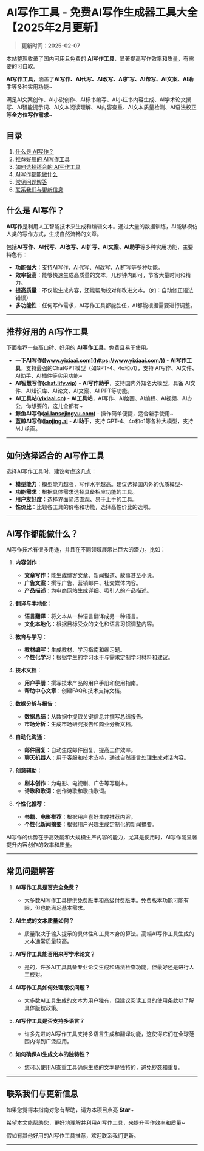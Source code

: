 # AI写作工具 - 免费AI写作生成器工具大全【2025年2月更新】

> **更新时间：2025-02-07**  

本站整理收录了国内可用且免费的 **AI写作工具**，显著提高写作效率和质量，有需要的可自取。

**AI写作工具**，涵盖了**AI写作、AI代写、AI改写、AI扩写、AI帮写、AI文案、AI助手**等多种实用功能~

满足AI文案创作、AI小说创作、AI标书编写、AI小红书内容生成、AI学术论文撰写、AI智能提示词、AI文本阅读理解、AI内容查重、AI文本质量检测、AI语法校正等**全方位写作需求**~

## 目录

1. [什么是 AI写作？](#什么是-ai写作)
2. [推荐好用的 AI写作工具](#推荐好用的-ai写作工具)
3. [如何选择适合的 AI写作工具](#如何选择适合的-ai写作工具)
4. [AI写作都能做什么](#ai写作都能做什么)
5. [常见问题解答](#常见问题解答)
6. [联系我们与更新信息](#联系我们与更新信息)

## 什么是 AI写作？

**AI写作**是利用人工智能技术来生成和编辑文本。通过大量的数据训练，AI能够模仿人类的写作方式，生成自然流畅的文章。

包括**AI写作、AI代写、AI改写、AI扩写、AI文案、AI助手**等多种实用功能，主要特色有：

- **功能强大**：支持AI写作、AI代写、AI改写、AI扩写等多种功能。
- **效率极高**：能够快速生成高质量的文本，几秒钟内即可，节省大量时间和精力。
- **提高质量**：不仅能生成内容，还能帮助校对和改进文本。（如：自动修正语法错误）
- **多功能性**：任何写作需求，AI写作工具都能胜任，AI都能根据需要进行调整。

---

## 推荐好用的 AI写作工具

下面推荐一些高口碑、好用的 **AI写作工具**，免费且易于使用。

- **一下AI写作([www.yixiaai.com](https://www.yixiaai.com/))** - **AI写作工具**，支持最强的ChatGPT模型（如GPT-4、4o和o1），支持 AI写作、AI文件、AI助手、AI插件等实用功能~
- **AI智慧写作([chat.lify.vip](https://chat.lify.vip/))** - **AI写作助手**，支持国内外知名大模型，具备 AI文件、AI知识库、AI论文、AI文案、AI PPT等功能。
- **AI工具站([yixiaai.cn](https://yixiaai.cn))** - **AI工具站**，AI写作、AI绘画、AI编程、AI视频、AI办公，你想要的，这儿全都有~ 
- **鲸鱼AI写作([ai.lansejingyu.com](https://ai.lansejingyu.com))** - 操作简单便捷，适合新手使用~
- **蓝鲸AI写作([lanjing.ai](https://lanjing.ai)** - **AI助手**，支持 GPT-4、4o和o1等各种大模型，支持 MJ 绘画。

---

## 如何选择适合的 AI写作工具

选择AI写作工具时，建议考虑这几点：

- **模型能力**：模型能力越强，写作水平越高。建议选择国内外的优质模型~
- **功能需求**：根据具体需求选择具备相应功能的工具。
- **用户友好度**：选择界面简洁直观、易于上手的工具。
- **性价比**：比较各工具的价格和功能，选择高性价比的选项。

---

## AI写作都能做什么？

AI写作技术有很多用途，并且在不同领域展示出巨大的潜力。比如：

1. **内容创作**：
   - **文章写作**：能生成博客文章、新闻报道、故事甚至小说。
   - **广告文案**：撰写广告、营销邮件、社交媒体内容。
   - **产品描述**：为电商网站生成详细、吸引人的产品描述。

2. **翻译与本地化**：
   - **语言翻译**：将文本从一种语言翻译成另一种语言。
   - **文化本地化**：根据目标受众的文化和语言习惯调整内容。

3. **教育与学习**：
   - **教材编写**：生成教材、学习指南和练习题。
   - **个性化学习**：根据学生的学习水平与需求定制学习材料和建议。

4. **技术文档**：
   - **用户手册**：撰写技术产品的用户手册和使用指南。
   - **帮助中心文章**：创建FAQ和技术支持文档。

5. **数据分析与报告**：
   - **数据总结**：从数据中提取关键信息并撰写总结报告。
   - **市场分析**：生成市场研究报告和商业分析文档。

6. **自动化沟通**：
   - **邮件回复**：自动生成邮件回复，提高工作效率。
   - **聊天机器人**：用于客服和技术支持，通过自然语言处理生成对话内容。

7. **创意辅助**：
   - **剧本创作**：为电影、电视剧、广告等写剧本。
   - **诗歌和歌词**：创作诗歌和歌曲歌词。

8. **个性化推荐**：
   - **书籍、电影推荐**：根据用户喜好生成推荐内容。
   - **个性化新闻摘要**：根据用户兴趣生成定制化的新闻摘要。

AI写作的优势在于高效能和大规模生产内容的能力，尤其是使用时，AI写作能显著提升内容创作的效率和质量。

---

## 常见问题解答

1. **AI写作工具是否完全免费？**
    - 大多数AI写作工具提供免费版本和高级付费版本。免费版本功能可能有限，但也能满足基本需求。

2. **AI生成的文本质量如何？**
    - 质量取决于输入提示的具体性和工具本身的算法。高端AI写作工具生成的文本通常质量较高。

3. **AI写作工具能否用来写学术论文？**
    - 是的，许多AI工具具备专业论文生成和语法检查功能，但最好还是进行人工校对。

4. **AI写作工具如何处理版权问题？**
    - 大多数AI工具生成的文本为用户独有，但建议阅读工具的使用条款以了解具体版权政策。

5. **AI写作工具是否支持多语言？**
    - 许多先进的AI写作工具支持多语言生成和翻译功能，这使得它们在全球范围内得到广泛应用。

6. **如何确保AI生成文本的独特性？**
    - 您可以使用AI查重工具确保生成的文本是独特的，避免抄袭和重复。

---

## 联系我们与更新信息

如果您觉得本指南对您有帮助，请为本项目点亮 **Star**~

希望本文能帮助您，更好地理解并利用AI写作工具，来提升写作效率和质量~

假如有其他好用的AI写作工具推荐，欢迎联系我们更新。

---
